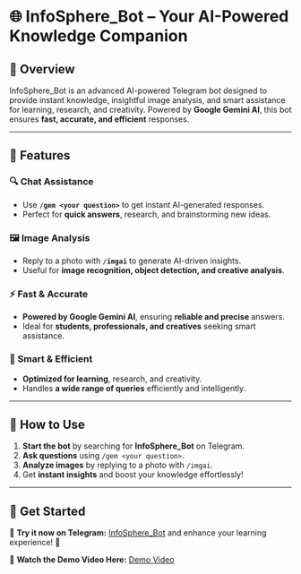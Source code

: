 # 🌐 InfoSphere_Bot – Your AI-Powered Knowledge Companion

## 🚀 Overview
InfoSphere_Bot is an advanced AI-powered Telegram bot designed to provide instant knowledge, insightful image analysis, and smart assistance for learning, research, and creativity. Powered by **Google Gemini AI**, this bot ensures **fast, accurate, and efficient** responses.

---

## 🔧 Features

### 🔍 Chat Assistance
- Use **`/gem <your question>`** to get instant AI-generated responses.
- Perfect for **quick answers**, research, and brainstorming new ideas.

### 🖼 Image Analysis
- Reply to a photo with **`/imgai`** to generate AI-driven insights.
- Useful for **image recognition, object detection, and creative analysis**.

### ⚡ Fast & Accurate
- **Powered by Google Gemini AI**, ensuring **reliable and precise** answers.
- Ideal for **students, professionals, and creatives** seeking smart assistance.

### 🎯 Smart & Efficient
- **Optimized for learning**, research, and creativity.
- Handles **a wide range of queries** efficiently and intelligently.

---

## 📌 How to Use

1. **Start the bot** by searching for **InfoSphere_Bot** on Telegram.
2. **Ask questions** using `/gem <your question>`.
3. **Analyze images** by replying to a photo with `/imgai`.
4. Get **instant insights** and boost your knowledge effortlessly!

---

## 🔗 Get Started
💬 **Try it now on Telegram:** [InfoSphere_Bot](https://t.me/SphereBotX_bot) and enhance your learning experience! 🚀

🎥 **Watch the Demo Video Here:** [Demo Video](https://drive.google.com/file/d/1johcJMrihVL2z8wJzfKLiRCz2f6OHrvi/view)
